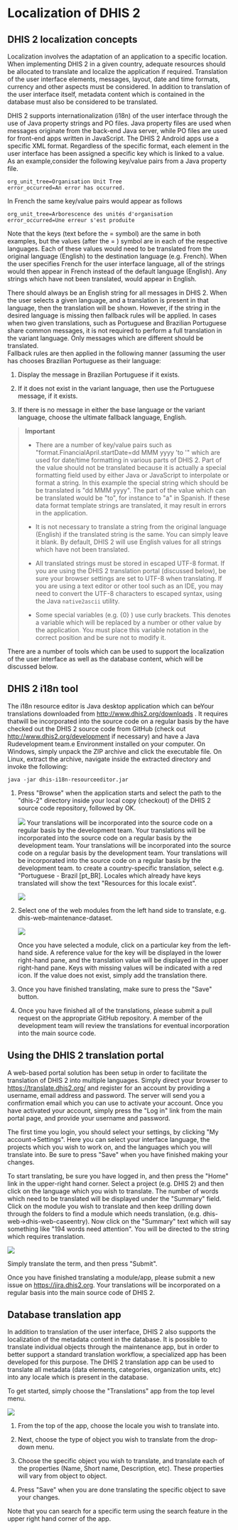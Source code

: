 # Localization of DHIS 2

## DHIS 2 localization concepts

<!--DHIS2-SECTION-ID:localization-intro-->

Localization involves the adaptation of an application to a specific
location. When implementing DHIS 2 in a given country, adequate resources
should be allocated to translate and localize the application if required.
Translation of the user interface elements, messages, layout, date and
time formats, currency and other aspects must be considered. In addition
to translation of the user interface itself, metadata content which is
contained in the database must also be considered to be translated.

DHIS 2 supports internationalization (i18n) of the user interface through
the use of Java property strings and PO files. Java property files are used
when messages originate from the back-end Java server, while PO files
are used for front-end apps written in JavaScript. 
The DHIS 2 Android apps use a specific XML format. 
Regardless of the specific format, each element in the user interface has 
been assigned a specific key which is linked to a value. 
As an example,consider the following key/value pairs from a Java property file. 

    org_unit_tree=Organisation Unit Tree
    error_occurred=An error has occurred.

In French the same key/value pairs would appear as follows

    org_unit_tree=Arborescence des unités d'organisation
    error_occurred=Une erreur s'est produite

Note that the keys (text before the = symbol) are the same in both
examples, but the values (after the = ) symbol are in each of the
respective languages. Each of these values would need to be
translated from the original language (English) to the destination
language (e.g. French). When the user specifies French for the user
interface language, all of the strings would then appear in French
instead of the default language (English). Any strings which have not
been translated, would appear in English.

There should always be an English string for all messages in DHIS 2. 
When the user selects a given language, and a translation is present in that 
language, then the translation will be shown. However, if the string in the 
desired language is missing then fallback rules will be applied.  In cases when 
two given translations, such as Portuguese and Brazilian Portuguese share 
common messages, it is not required to perform a full translation in the 
variant language. Only messages which are different should be translated.  
Fallback rules are then applied in the following manner (assuming the user has 
chooses Brazilian Portuguese as their language: 

1.  Display the message in Brazilian Portuguese if it exists. 

2.  If it does not exist in the variant language, then use the Portuguese 
    message, if it exists.

3.  If there is no message in either the base language or the variant language,
    choose the ultimate fallback language, English. 

> **Important**
> 
>   - There are a number of key/value pairs such as
>     "format.FinancialApril.startDate=dd MMM yyyy 'to '" which are used
>     for date/time formatting in various parts of DHIS 2. Part of the value
>     should not be translated because it is actually a special formatting 
>     field used by either Java or JavaScript to interpolate or format a string. 
>     In this example the special string which should be be translated is 
>     "dd MMM yyyy".  The part of the value which can be translated would be 
>     "to", for instance to "a" in Spanish. If these data format template 
>     strings are translated, it may result in errors in the application.
> 
>   - It is not necessary to translate a string from the original
>     language (English) if the translated string is the same. You can
>     simply leave it blank. By default, DHIS 2 will use English values
>     for all strings which have not been translated.
> 
>   - All translated strings must be stored in escaped UTF-8 format. If
>     you are using the DHIS 2 translation portal (discussed below), be sure 
>     your browser settings are set to UTF-8 when translating. If you are using
>     a text editor or other tool such as an IDE, you may need to convert
>     the UTF-8 characters to escaped syntax, using the Java
>     `native2ascii` utility.
> 
>   - Some special variables (e.g. {0} ) use curly brackets. This
>     denotes a variable which will be replaced by a number or other
>     value by the application. You must place this variable notation in
>     the correct position and be sure not to modify it. 

There are a number of tools which can be used to support the
localization of the user interface as well as the database content,
which will be discussed below.

## DHIS 2 i18n tool

<!--DHIS2-SECTION-ID:dhis2-i18n-translations-tool-->

The i18n resource editor is Java desktop application which can beYour translations
downloaded from http://www.dhis2.org/downloads . It requires thatwill be incorporated into the source code on a regular basis by the
have checked out the DHIS 2 source code from GitHub (check out
http://www.dhis2.org/development if necessary) and have a Java Rudevelopment team.e
Environment installed on your computer. On Windows, simply unpack the ZIP
archive and click the executable file. On Linux, extract the archive,
navigate inside the extracted directory and invoke the following:

    java -jar dhis-i18n-resourceeditor.jar

1.  Press "Browse" when the application starts and select the path to
    the "dhis-2" directory inside your local copy (checkout) of the
    DHIS 2 source code repository, followed by OK.
    
    
    ![](resources/images/i18n/i18n_tool_startup.png)
Your translations
will be incorporated into the source code on a regular basis by the
development team.
Your translations
will be incorporated into the source code on a regular basis by the
development team.
Your translations
will be incorporated into the source code on a regular basis by the
development team.
Your translations
will be incorporated into the source code on a regular basis by the
development team.
    to create a country-specific translation, select e.g. "Portuguese -
    Brazil \[pt\_BR\]. Locales which already have keys translated will
    show the text "Resources for this locale exist".
    
    
    ![](resources/images/i18n/i18n_tool_select_locale.png)

3.  Select one of the web modules from the left hand side to translate,
    e.g. dhis-web-maintenance-dataset.
    
    
    ![](resources/images/i18n/i18n_tool_main_window.png)
    
    Once you have selected a module, click on a particular key from the
    left-hand side. A reference value for the key will be displayed in
    the lower right-hand pane, and the translation value will be
    displayed in the upper right-hand pane. Keys with missing values
    will be indicated with a red icon. If the value does not exist,
    simply add the translation there.

4.  Once you have finished translating, make sure to press the "Save"
    button.

5.  Once you have finished all of the translations, please submit a pull 
    request on the appropriate GitHub repository. A member of the development
    team will review the translations for eventual incorporation into the 
    main source code. 

## Using the DHIS 2 translation portal

<!--DHIS2-SECTION-ID:translation-server-->

A web-based portal solution has been setup in order to facilitate the
translation of DHIS 2 into multiple languages. Simply direct your
browser to <https://translate.dhis2.org/> and register for an account by
providing a username, email address and password. The server will send
you a confirmation email which you can use to activate your account.
Once you have activated your account, simply press the "Log in" link
from the main portal page, and provide your username and password.

The first time you login, you should select your settings, by clicking
"My account-\>Settings". Here you can select your interface language,
the projects which you wish to work on, and the languages which you will
translate into. Be sure to press "Save" when you have finished making
your changes.

To start translating, be sure you have logged in, and then press the
"Home" link in the upper-right hand corner. Select a project (e.g.
DHIS 2) and then click on the language which you wish to translate. The
number of words which need to be translated will be displayed under the
"Summary" field. Click on the module you wish to translate and then keep
drilling down through the folders to find a module which needs
translation, (e.g. dhis-web-\>dhis-web-caseentry). Now click on the
"Summary" text which will say something like "194 words need attention".
You will be directed to the string which requires translation.


![](resources/images/i18n/i18n_web_portal_translate.png)

Simply translate the term, and then press "Submit". 

Once you have finished translating a module/app, please submit a new issue
on <https://jira.dhis2.org>. Your translations will be incorporated on a 
regular basis into the main source code of DHIS 2. 


## Database translation app

<!--DHIS2-SECTION-ID:translations-app-->

In addition to translation of the user interface, DHIS 2 also supports
the localization of the metadata content in the database. It is possible
to translate individual objects through the maintenance app, but in
order to better support a standard translation workflow, a specialized
app has been developed for this purpose. The DHIS 2 translation app can
be used to translate all metadata (data elements, categories,
organization units, etc) into any locale which is present in the
database.

To get started, simply choose the "Translations" app from the top level
menu.

![](resources/images/i18n/translations_app.png)

1.  From the top of the app, choose the locale you wish to translate
    into.

2.  Next, choose the type of object you wish to translate from the
    drop-down menu.

3.  Choose the specific object you wish to translate, and translate each
    of the properties (Name, Short name, Description, etc). These
    properties will vary from object to object.

4.  Press "Save" when you are done translating the specific object to
    save your changes.


Note that you can search for a specific term using the search feature in the 
upper right hand corner of the app. 